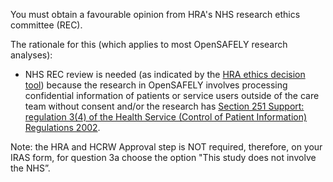 You must obtain a favourable opinion from HRA's NHS research ethics committee (REC).

The rationale for this (which applies to most OpenSAFELY research analyses):

* NHS REC review is needed (as indicated by the [HRA ethics decision tool](http://www.hra-decisiontools.org.uk/ethics/)) because the research in OpenSAFELY involves processing confidential information of patients or service users outside of the care team without consent and/or the research has [Section 251 Support: regulation 3(4) of the Health Service (Control of Patient Information) Regulations 2002](https://www.england.nhs.uk/contact-us/privacy-notice/how-we-use-your-information/covid-19-response/coronavirus-covid-19-research-platform/).

Note: the HRA and HCRW Approval step is NOT required, therefore, on your IRAS form, for question 3a choose the option "This study does not involve the NHS”.
